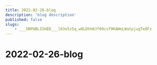 ```yaml
---
title: 2022-02-26-blog
description: 'blog description'
published: false
slugs:
    - ___UNPUBLISHED___l03o5z5q_w0LDhh0Jf09csf9KAWoLWatpjugTe8Fz
---
```


# 2022-02-26-blog
